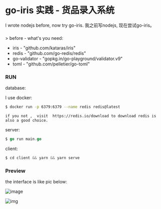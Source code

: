 # go-iris 实践 - 货品录入系统

I wrote nodejs before, now try go-iris.
我之前写nodejs, 现在尝试go-iris。

### 

\> before - what's you need: 

* iris  -  "github.com/kataras/iris"
* redis  -  "github.com/go-redis/redis"
* go-validator  -  "gopkg.in/go-playground/validator.v9"
* toml  -   "github.com/pelletier/go-toml"

### RUN

database:

 I use docker:

```bash
$ docker run -p 6379:6379 --name redis redis@latest
```

 	if you not ,  visit  https://redis.io/download to download redis is also a good choice.

server:

```go
$ go run main.go
```

client: 

```javascript
$ cd client && yarn && yarn serve
```



### Preview

the interface is like pic below:

![image](https://crsgyj.oss-cn-shanghai.aliyuncs.com/pictures/%E5%BE%AE%E4%BF%A1%E6%88%AA%E5%9B%BE_20190625024042.png?Expires=1561405603&OSSAccessKeyId=TMP.AgFMO66N34CNAFHBZM4wrhVY6yuyOEFdwvaP0bWtPmJX6Nu2i543HnWsVJb_AAAwLAIUIKnDrfagudCT2b73U1mx-O1ijncCFCn8OS6cE_We4uDyAFouTsqBFvVT&Signature=dpNaFgpJxbrti4gjAczGOmPlQa8%3D)

![img](https://crsgyj.oss-cn-shanghai.aliyuncs.com/pictures/%E5%BE%AE%E4%BF%A1%E6%88%AA%E5%9B%BE_20190625024141.png?Expires=1561405351&OSSAccessKeyId=TMP.AgFMO66N34CNAFHBZM4wrhVY6yuyOEFdwvaP0bWtPmJX6Nu2i543HnWsVJb_AAAwLAIUIKnDrfagudCT2b73U1mx-O1ijncCFCn8OS6cE_We4uDyAFouTsqBFvVT&Signature=ec9xHOpNiGEfB6TyKuuELRm%2BIWk%3D)

